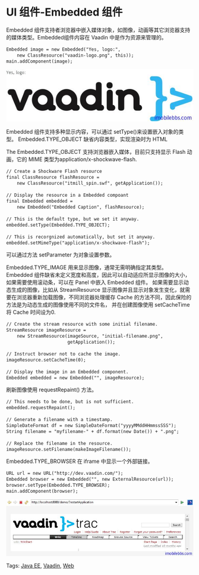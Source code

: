 # UI 组件-Embedded 组件

Embedded 组件支持者浏览器中嵌入媒体对象，如图像，动画等其它浏览器支持的媒体类型。Embedded组件内容在 Vaadin 中是作为资源来管理的。

```
Embedded image = new Embedded("Yes, logo:",
    new ClassResource("vaadin-logo.png", this));
main.addComponent(image);
```

![](images/55.png)

Embedded 组件支持多种显示内容，可以通过 setType()来设置嵌入对象的类型。
Embedded.TYPE_OBJECT 缺省内容类型，实现渲染时为 HTML

The Embedded.TYPE_OBJECT 支持浏览器嵌入媒体，目前只支持显示 Flash 动画，它的 MIME 类型为application/x-shockwave-flash.

```
// Create a Shockware Flash resource
final ClassResource flashResource =
    new ClassResource("itmill_spin.swf", getApplication());

// Display the resource in a Embedded compoant
final Embedded embedded =
    new Embedded("Embedded Caption", flashResource);

// This is the default type, but we set it anyway.
embedded.setType(Embedded.TYPE_OBJECT);

// This is recorgnized automatically, but set it anyway.
embedded.setMimeType("application/x-shockwave-flash");
```

可以通过方法 setParameter 为对象设置参数。

Embedded.TYPE_IMAGE 用来显示图像，通常无需明确指定其类型。 Embedded 组件缺省未定义宽度和高度，因此可以自动适应所显示图像的大小，如果需要使用滚动条，可以在 Panel 中嵌入 Embedded 组件。
如果需要显示动态生成的图像，比如从 StreamResource 显示图像并且显示对象发生变化，就需要在浏览器重新加载图像，不同浏览器处理缓存 Cache 的方法不同，因此保险的方法是为动态生成的图像使用不同的文件名，
并在创建图像使用 setCacheTime 将 Cache 时间设为0.

```
// Create the stream resource with some initial filename.
StreamResource imageResource =
    new StreamResource(imageSource, "initial-filename.png",
                       getApplication());

// Instruct browser not to cache the image.
imageResource.setCacheTime(0);

// Display the image in an Embedded component.
Embedded embedded = new Embedded("", imageResource);
```

刷新图像使用 requestRepaint() 方法。

```
// This needs to be done, but is not sufficient.
embedded.requestRepaint();

// Generate a filename with a timestamp.
SimpleDateFormat df = new SimpleDateFormat("yyyyMMddHHmmssSSS");
String filename = "myfilename-" + df.format(new Date()) + ".png";

// Replace the filename in the resource.
imageResource.setFilename(makeImageFilename());
```

Embedded.TYPE_BROWSER 在 iframe 中显示一个外部链接。

```
URL url = new URL("http://dev.vaadin.com/");
Embedded browser = new Embedded("", new ExternalResource(url));
browser.setType(Embedded.TYPE_BROWSER);
main.addComponent(browser);
```

![](images/56.png)

Tags: [Java EE](http://www.imobilebbs.com/wordpress/archives/tag/java-ee), [Vaadin](http://www.imobilebbs.com/wordpress/archives/tag/vaadin), [Web](http://www.imobilebbs.com/wordpress/archives/tag/web)
